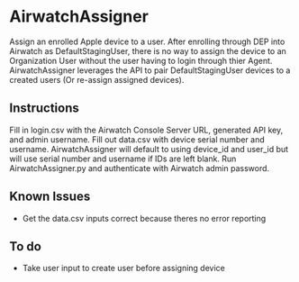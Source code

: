 # AirwatchAssigner
Assign an enrolled Apple device to a user. After enrolling through DEP into Airwatch as DefaultStagingUser, there is no way to assign the device to an Organization User without the user having to login through thier Agent. AirwatchAssigner leverages the API to pair DefaultStagingUser devices to a created users (Or re-assign assigned devices).

## Instructions
Fill in login.csv with the Airwatch Console Server URL, generated API key, and admin username. Fill out data.csv with device serial number and username. AirwatchAssigner will default to using device_id and user_id but will use serial number and username if IDs are left blank. Run AirwatchAssigner.py and authenticate with Airwatch admin password. 

## Known Issues

* Get the data.csv inputs correct because theres no error reporting

## To do 

* Take user input to create user before assigning device
